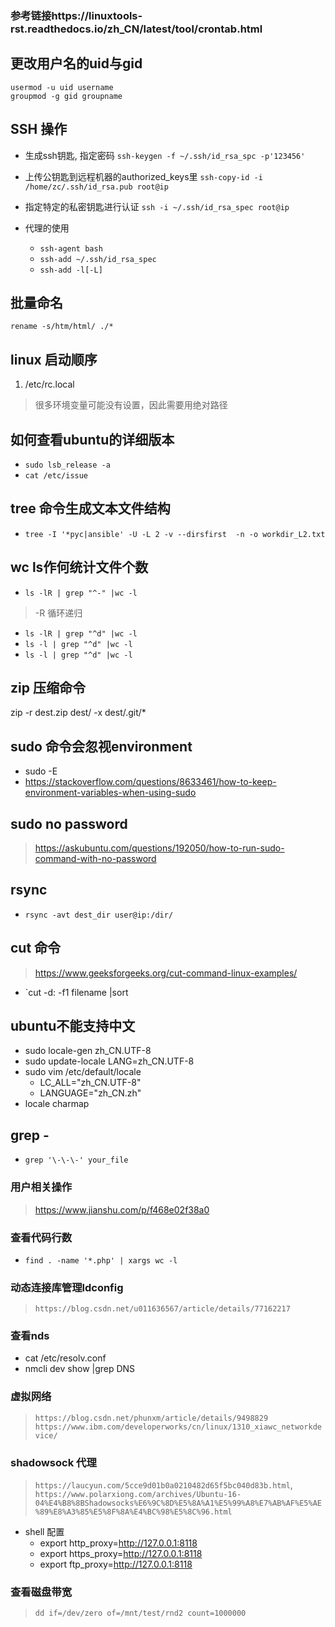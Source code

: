 ### 参考链接https://linuxtools-rst.readthedocs.io/zh_CN/latest/tool/crontab.html
## 更改用户名的uid与gid
```
usermod -u uid username
groupmod -g gid groupname

```
## SSH 操作 
- 生成ssh钥匙, 指定密码
`ssh-keygen -f ~/.ssh/id_rsa_spc -p'123456'`

- 上传公钥匙到远程机器的authorized_keys里
`ssh-copy-id -i /home/zc/.ssh/id_rsa.pub root@ip`

- 指定特定的私密钥匙进行认证
`ssh -i ~/.ssh/id_rsa_spec root@ip`

- 代理的使用
    - `ssh-agent bash`
    - `ssh-add ~/.ssh/id_rsa_spec`
    - `ssh-add -l[-L]`

## 批量命名
`rename -s/htm/html/ ./*`


## linux 启动顺序
1. /etc/rc.local
> 很多环境变量可能没有设置，因此需要用绝对路径

## 如何查看ubuntu的详细版本
- `sudo lsb_release -a `
- `cat /etc/issue`

## tree 命令生成文本文件结构

- `tree -I '*pyc|ansible' -U -L 2 -v --dirsfirst  -n -o workdir_L2.txt`

## wc ls作何统计文件个数

- `ls -lR | grep "^-" |wc -l`
> -R 循环递归
- `ls -lR | grep "^d" |wc -l`
- `ls -l | grep "^d" |wc -l`
- `ls -l | grep "^d" |wc -l`

## zip 压缩命令
zip -r dest.zip dest/ -x dest/.git/\*

## sudo 命令会忽视environment
- sudo -E
- https://stackoverflow.com/questions/8633461/how-to-keep-environment-variables-when-using-sudo

## sudo no password
>https://askubuntu.com/questions/192050/how-to-run-sudo-command-with-no-password

## rsync
 - `rsync -avt dest_dir user@ip:/dir/`

## cut 命令
> https://www.geeksforgeeks.org/cut-command-linux-examples/
- `cut -d: -f1 filename |sort

## ubuntu不能支持中文
- sudo locale-gen zh_CN.UTF-8
- sudo update-locale LANG=zh_CN.UTF-8
- sudo vim /etc/default/locale 
    - LC_ALL="zh_CN.UTF-8"
    - LANGUAGE="zh_CN.zh"
- locale charmap

## grep -
- `grep '\-\-\-' your_file`

### 用户相关操作
> https://www.jianshu.com/p/f468e02f38a0

### 查看代码行数
- `find . -name '*.php' | xargs wc -l`

### 动态连接库管理ldconfig
> `https://blog.csdn.net/u011636567/article/details/77162217`

### 查看nds
- cat /etc/resolv.conf
- nmcli dev show |grep DNS

### 虚拟网络
> `https://blog.csdn.net/phunxm/article/details/9498829`
> `https://www.ibm.com/developerworks/cn/linux/1310_xiawc_networkdevice/`

### shadowsock 代理
> `https://laucyun.com/5cce9d01b0a0210482d65f5bc040d83b.html`, `https://www.polarxiong.com/archives/Ubuntu-16-04%E4%B8%8BShadowsocks%E6%9C%8D%E5%8A%A1%E5%99%A8%E7%AB%AF%E5%AE%89%E8%A3%85%E5%8F%8A%E4%BC%98%E5%8C%96.html`
- shell 配置
  - export http_proxy=http://127.0.0.1:8118
  - export https_proxy=http://127.0.0.1:8118
  - export ftp_proxy=http://127.0.0.1:8118

### 查看磁盘带宽
> `dd if=/dev/zero of=/mnt/test/rnd2 count=1000000`

